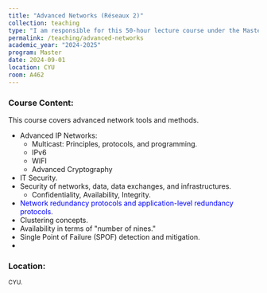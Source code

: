 ```yaml
---
title: "Advanced Networks (Réseaux 2)"
collection: teaching
type: "I am responsible for this 50-hour lecture course under the Master program in Intelligent and Communicating Systems."
permalink: /teaching/advanced-networks
academic_year: "2024-2025"
program: Master
date: 2024-09-01
location: CYU
room: A462
---
```


### Course Content:
This course covers advanced network tools and methods.
- Advanced IP Networks:
  - Multicast: Principles, protocols, and programming.
  - IPv6
  - WIFI
  - Advanced Cryptography
- IT Security.
- Security of networks, data, data exchanges, and infrastructures.
  - Confidentiality, Availability, Integrity.
-  <span style="color:blue;">Network redundancy protocols and application-level redundancy protocols</span>.
  - Clustering concepts.
  - Availability in terms of "number of nines."
  - Single Point of Failure (SPOF) detection and mitigation.
  - 
### Location:
<span style="font-size: smaller;"> CYU.</span>

